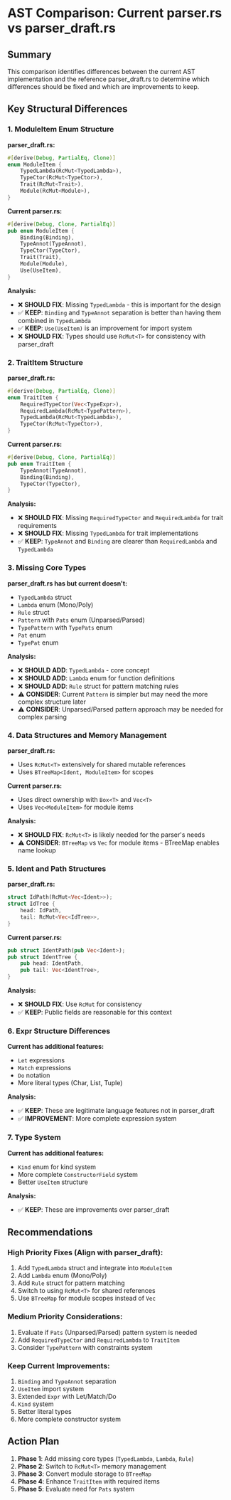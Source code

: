 # AST Comparison: Current parser.rs vs parser_draft.rs

## Summary
This comparison identifies differences between the current AST implementation and the reference parser_draft.rs to determine which differences should be fixed and which are improvements to keep.

## Key Structural Differences

### 1. **ModuleItem Enum Structure**

**parser_draft.rs:**
```rust
#[derive(Debug, PartialEq, Clone)]
enum ModuleItem {
    TypedLambda(RcMut<TypedLambda>),
    TypeCtor(RcMut<TypeCtor>),
    Trait(RcMut<Trait>),
    Module(RcMut<Module>),
}
```

**Current parser.rs:**
```rust
#[derive(Debug, Clone, PartialEq)]
pub enum ModuleItem {
    Binding(Binding),     
    TypeAnnot(TypeAnnot), 
    TypeCtor(TypeCtor),   
    Trait(Trait),         
    Module(Module),       
    Use(UseItem),         
}
```

**Analysis:**
- ❌ **SHOULD FIX**: Missing `TypedLambda` - this is important for the design
- ✅ **KEEP**: `Binding` and `TypeAnnot` separation is better than having them combined in `TypedLambda`
- ✅ **KEEP**: `Use(UseItem)` is an improvement for import system
- ❌ **SHOULD FIX**: Types should use `RcMut<T>` for consistency with parser_draft

### 2. **TraitItem Structure**

**parser_draft.rs:**
```rust
#[derive(Debug, PartialEq, Clone)]
enum TraitItem {
    RequiredTypeCtor(Vec<TypeExpr>),
    RequiredLambda(RcMut<TypePattern>),
    TypedLambda(RcMut<TypedLambda>),
    TypeCtor(RcMut<TypeCtor>),
}
```

**Current parser.rs:**
```rust
#[derive(Debug, Clone, PartialEq)]
pub enum TraitItem {
    TypeAnnot(TypeAnnot), 
    Binding(Binding),     
    TypeCtor(TypeCtor),   
}
```

**Analysis:**
- ❌ **SHOULD FIX**: Missing `RequiredTypeCtor` and `RequiredLambda` for trait requirements
- ❌ **SHOULD FIX**: Missing `TypedLambda` for trait implementations
- ✅ **KEEP**: `TypeAnnot` and `Binding` are clearer than `RequiredLambda` and `TypedLambda`

### 3. **Missing Core Types**

**parser_draft.rs has but current doesn't:**
- `TypedLambda` struct
- `Lambda` enum (Mono/Poly)
- `Rule` struct  
- `Pattern` with `Pats` enum (Unparsed/Parsed)
- `TypePattern` with `TypePats` enum
- `Pat` enum
- `TypePat` enum

**Analysis:**
- ❌ **SHOULD ADD**: `TypedLambda` - core concept
- ❌ **SHOULD ADD**: `Lambda` enum for function definitions  
- ❌ **SHOULD ADD**: `Rule` struct for pattern matching rules
- ⚠️ **CONSIDER**: Current `Pattern` is simpler but may need the more complex structure later
- ⚠️ **CONSIDER**: Unparsed/Parsed pattern approach may be needed for complex parsing

### 4. **Data Structures and Memory Management**

**parser_draft.rs:**
- Uses `RcMut<T>` extensively for shared mutable references
- Uses `BTreeMap<Ident, ModuleItem>` for scopes

**Current parser.rs:**
- Uses direct ownership with `Box<T>` and `Vec<T>`
- Uses `Vec<ModuleItem>` for module items

**Analysis:**
- ❌ **SHOULD FIX**: `RcMut<T>` is likely needed for the parser's needs
- ⚠️ **CONSIDER**: `BTreeMap` vs `Vec` for module items - BTreeMap enables name lookup

### 5. **Ident and Path Structures**

**parser_draft.rs:**
```rust
struct IdPath(RcMut<Vec<Ident>>);
struct IdTree {
    head: IdPath,
    tail: RcMut<Vec<IdTree>>,
}
```

**Current parser.rs:**
```rust
pub struct IdentPath(pub Vec<Ident>);
pub struct IdentTree {
    pub head: IdentPath,
    pub tail: Vec<IdentTree>,
}
```

**Analysis:**
- ❌ **SHOULD FIX**: Use `RcMut` for consistency
- ✅ **KEEP**: Public fields are reasonable for this context

### 6. **Expr Structure Differences**

**Current has additional features:**
- `Let` expressions
- `Match` expressions  
- `Do` notation
- More literal types (Char, List, Tuple)

**Analysis:**
- ✅ **KEEP**: These are legitimate language features not in parser_draft
- ✅ **IMPROVEMENT**: More complete expression system

### 7. **Type System**

**Current has additional features:**
- `Kind` enum for kind system
- More complete `ConstructorField` system
- Better `UseItem` structure

**Analysis:**
- ✅ **KEEP**: These are improvements over parser_draft

## Recommendations

### High Priority Fixes (Align with parser_draft):
1. Add `TypedLambda` struct and integrate into `ModuleItem`
2. Add `Lambda` enum (Mono/Poly) 
3. Add `Rule` struct for pattern matching
4. Switch to using `RcMut<T>` for shared references
5. Use `BTreeMap` for module scopes instead of `Vec`

### Medium Priority Considerations:
1. Evaluate if `Pats` (Unparsed/Parsed) pattern system is needed
2. Add `RequiredTypeCtor` and `RequiredLambda` to `TraitItem`
3. Consider `TypePattern` with constraints system

### Keep Current Improvements:
1. `Binding` and `TypeAnnot` separation
2. `UseItem` import system
3. Extended `Expr` with Let/Match/Do
4. `Kind` system
5. Better literal types
6. More complete constructor system

## Action Plan

1. **Phase 1**: Add missing core types (`TypedLambda`, `Lambda`, `Rule`)
2. **Phase 2**: Switch to `RcMut<T>` memory management
3. **Phase 3**: Convert module storage to `BTreeMap`
4. **Phase 4**: Enhance `TraitItem` with required items
5. **Phase 5**: Evaluate need for `Pats` system

